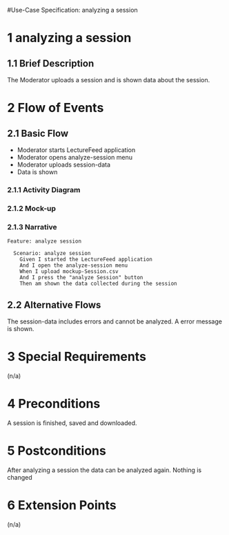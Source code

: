 #Use-Case Specification: analyzing a session

# 1 analyzing a session

## 1.1 Brief Description
The Moderator uploads a session and is shown data about the session.

# 2 Flow of Events
## 2.1 Basic Flow
- Moderator starts LectureFeed application
- Moderator opens analyze-session menu
- Moderator uploads session-data
- Data is shown

### 2.1.1 Activity Diagram


### 2.1.2 Mock-up


### 2.1.3 Narrative

```gherkin
Feature: analyze session

  Scenario: analyze session 
    Given I started the LectureFeed application
    And I open the analyze-session menu
    When I upload mockup-Session.csv
    And I press the "analyze Session" button   
    Then am shown the data collected during the session
```

## 2.2 Alternative Flows
The session-data includes errors and cannot be analyzed. A error message is shown.

# 3 Special Requirements
(n/a)

# 4 Preconditions
A session is finished, saved and downloaded.

# 5 Postconditions
After analyzing a session the data can be analyzed again. Nothing is changed

# 6 Extension Points
(n/a)

